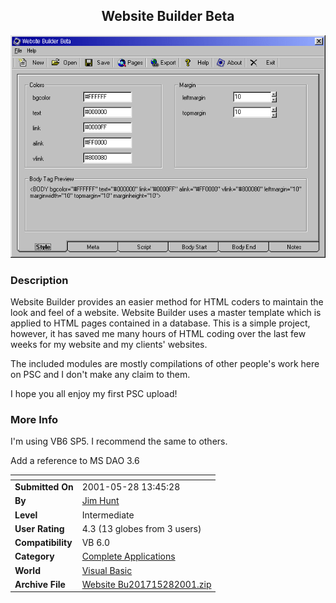 ﻿<div align="center">

## Website Builder Beta

<img src="PIC20015281511435828.gif">
</div>

### Description

Website Builder provides an easier method for HTML coders to maintain the look and feel of a website. Website Builder uses a master template which is applied to HTML pages contained in a database. This is a simple project, however, it has saved me many hours of HTML coding over the last few weeks for my website and my clients' websites.

The included modules are mostly compilations of other people's work here on PSC and I don't make any claim to them.

I hope you all enjoy my first PSC upload!
 
### More Info
 
I'm using VB6 SP5. I recommend the same to others.

Add a reference to MS DAO 3.6


<span>             |<span>
---                |---
**Submitted On**   |2001-05-28 13:45:28
**By**             |[Jim Hunt](https://github.com/Planet-Source-Code/PSCIndex/blob/master/ByAuthor/jim-hunt.md)
**Level**          |Intermediate
**User Rating**    |4.3 (13 globes from 3 users)
**Compatibility**  |VB 6\.0
**Category**       |[Complete Applications](https://github.com/Planet-Source-Code/PSCIndex/blob/master/ByCategory/complete-applications__1-27.md)
**World**          |[Visual Basic](https://github.com/Planet-Source-Code/PSCIndex/blob/master/ByWorld/visual-basic.md)
**Archive File**   |[Website Bu201715282001\.zip](https://github.com/Planet-Source-Code/jim-hunt-website-builder-beta__1-23527/archive/master.zip)








